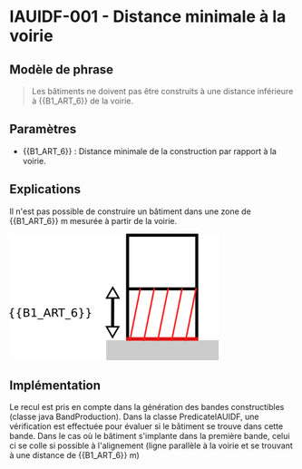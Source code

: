 # IAUIDF-001 - Distance minimale à la voirie

## Modèle de phrase

> Les bâtiments ne doivent pas être construits à une distance inférieure à {{B1_ART_6}} de la voirie.

## Paramètres

* {{B1_ART_6}} : Distance minimale de la construction par rapport à la voirie.


## Explications

Il n'est pas possible de construire un bâtiment dans une zone de {{B1_ART_6}} m mesurée à partir de la voirie.

![Image illustrant le recul par rapport à la voirie](img/rules/IAUIDF/IAUIDF-001.png)

## Implémentation

Le recul est pris en compte dans la génération des bandes constructibles (classe java BandProduction). Dans la classe PredicateIAUIDF, une vérification est effectuée pour évaluer si le bâtiment se trouve dans cette bande. Dans le cas où le bâtiment s'implante dans la première bande, celui ci se colle si possible à l'alignement (ligne parallèle à la voirie et se trouvant à une distance de {{B1_ART_6}}  m)

